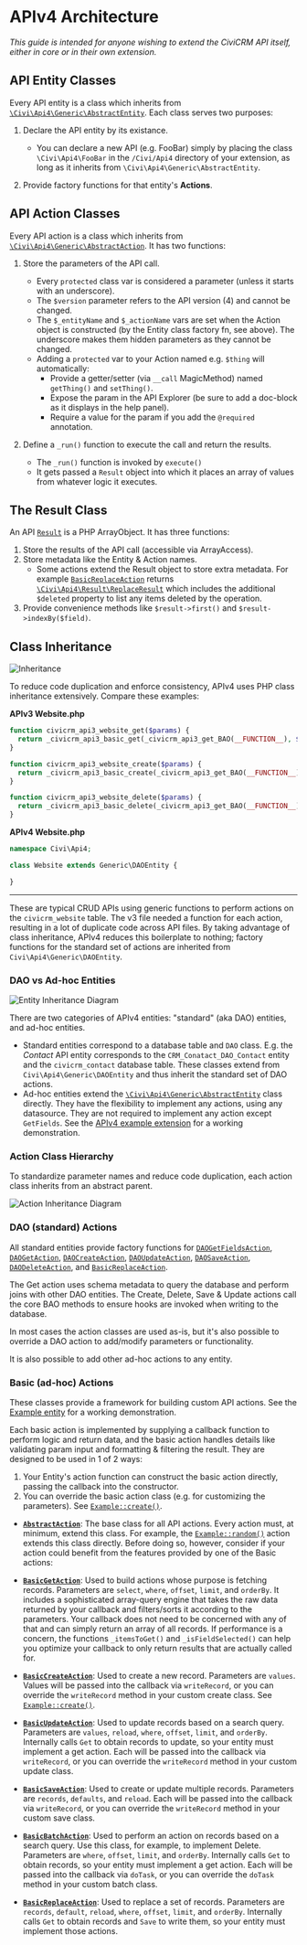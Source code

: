 # APIv4 Architecture

*This guide is intended for anyone wishing to extend the CiviCRM API itself, either in core or in their own extension.*

## API Entity Classes

Every API entity is a class which inherits from [`\Civi\Api4\Generic\AbstractEntity`]((https://github.com/civicrm/civicrm-core/blob/master/Civi/Api4/Generic/AbstractEntity.php)). Each class serves two purposes:

1.  Declare the API entity by its existance.
    - You can declare a new API (e.g. FooBar) simply by placing the class `\Civi\Api4\FooBar` in the `/Civi/Api4` directory of your extension, as long as it inherits from `\Civi\Api4\Generic\AbstractEntity`.
    
2.  Provide factory functions for that entity's **Actions**.

## API Action Classes

Every API action is a class which inherits from [`\Civi\Api4\Generic\AbstractAction`]((https://github.com/civicrm/civicrm-core/blob/master/Civi/Api4/Generic/AbstractAction.php)). It has two functions:

1.  Store the parameters of the API call.
    - Every `protected` class var is considered a parameter (unless it starts with an underscore).
    - The `$version` parameter refers to the API version (4) and cannot be changed.
    - The `$_entityName` and `$_actionName` vars are set when the Action object is constructed (by the Entity class factory fn, see above). The underscore makes them hidden parameters as they cannot be changed. 
    - Adding a `protected` var to your Action named e.g. `$thing` will automatically:
        - Provide a getter/setter (via `__call` MagicMethod) named `getThing()` and `setThing()`.
        - Expose the param in the API Explorer (be sure to add a doc-block as it displays in the help panel).
        - Require a value for the param if you add the `@required` annotation.

2.  Define a `_run()` function to execute the call and return the results.
    - The `_run()` function is invoked by `execute()`
    - It gets passed a `Result` object into which it places an array of values from whatever logic it executes.
    
## The Result Class

An API [`Result`](https://github.com/civicrm/civicrm-core/blob/master/Civi/Api4/Generic/Result.php) is a PHP ArrayObject. It has three functions:

1.  Store the results of the API call (accessible via ArrayAccess).
2.  Store metadata like the Entity & Action names.
    - Some actions extend the Result object to store extra metadata. For example [`BasicReplaceAction`](https://github.com/civicrm/civicrm-core/blob/master/Civi/Api4/Generic/BasicReplaceAction.php) returns [`\Civi\Api4\Result\ReplaceResult`](https://github.com/civicrm/civicrm-core/blob/master/Civi/Api4/Result/ReplaceResult.php) which includes the additional `$deleted` property to list any items deleted by the operation.
3.  Provide convenience methods like `$result->first()` and `$result->indexBy($field)`.

## Class Inheritance

![Inheritance](/img/inheritance-community-chest.jpg)

To reduce code duplication and enforce consistency, APIv4 uses PHP class inheritance extensively. Compare these examples:

<div markdown="1" class="two-column">

**APIv3 Website.php**

```php
function civicrm_api3_website_get($params) {
  return _civicrm_api3_basic_get(_civicrm_api3_get_BAO(__FUNCTION__), $params, TRUE, 'Website');
}

function civicrm_api3_website_create($params) {
  return _civicrm_api3_basic_create(_civicrm_api3_get_BAO(__FUNCTION__), $params, 'Website');
}

function civicrm_api3_website_delete($params) {
  return _civicrm_api3_basic_delete(_civicrm_api3_get_BAO(__FUNCTION__), $params);
}
```

</div>
<div markdown="1" class="two-column">

**APIv4 Website.php**

```php
namespace Civi\Api4;

class Website extends Generic\DAOEntity {

}
```

</div>

---

These are typical CRUD APIs using generic functions to perform actions on the `civicrm_website` table.
The v3 file needed a function for each action, resulting in a lot of duplicate code across API files.
By taking advantage of class inheritance, APIv4 reduces this boilerplate to nothing; factory functions for the standard set of actions are inherited from `Civi\Api4\Generic\DAOEntity`.


### DAO vs Ad-hoc Entities

![Entity Inheritance Diagram](/img/APIv4-entity-inheritance.svg)

There are two categories of APIv4 entities: "standard" (aka DAO) entities, and ad-hoc entities.

- Standard entities correspond to a database table and `DAO` class. E.g. the *Contact* API entity corresponds to the
`CRM_Conatact_DAO_Contact` entity and the `civicrm_contact` database table. These classes extend from `Civi\Api4\Generic\DAOEntity` and thus inherit the standard set of DAO actions. 
- Ad-hoc entities extend the [`\Civi\Api4\Generic\AbstractEntity`](https://github.com/civicrm/civicrm-core/blob/master/Civi/Api4/Generic/AbstractEntity.php) class directly. They have the flexibility to implement any actions, using any datasource.
  They are not required to implement any action except `GetFields`.
  See the [APIv4 example extension](https://lab.civicrm.org/extensions/api4example/) for a working demonstration.
  
### Action Class Hierarchy

To standardize parameter names and reduce code duplication, each action class inherits from an abstract parent.

![Action Inheritance Diagram](/img/APIv4-action-inheritance.svg)

### DAO (standard) Actions

All standard entities provide factory functions for
[`DAOGetFieldsAction`](https://github.com/civicrm/civicrm-core/blob/master/Civi/Api4/Generic/DAOGetFieldsAction.php),
[`DAOGetAction`](https://github.com/civicrm/civicrm-core/blob/master/Civi/Api4/Generic/DAOGetAction.php),
[`DAOCreateAction`](https://github.com/civicrm/civicrm-core/blob/master/Civi/Api4/Generic/DAOCreateAction.php),
[`DAOUpdateAction`](https://github.com/civicrm/civicrm-core/blob/master/Civi/Api4/Generic/DAOUpdateAction.php),
[`DAOSaveAction`](https://github.com/civicrm/civicrm-core/blob/master/Civi/Api4/Generic/DAOSaveAction.php),
[`DAODeleteAction`](https://github.com/civicrm/civicrm-core/blob/master/Civi/Api4/Generic/DAODeleteAction.php), and
[`BasicReplaceAction`](https://github.com/civicrm/civicrm-core/blob/master/Civi/Api4/Generic/BasicReplaceAction.php).

The Get action uses schema metadata to query the database and perform joins with other DAO entities. The Create, Delete, Save & Update actions call the core BAO methods to ensure hooks are invoked when writing to the database. 

In most cases the action classes are used as-is, but it's also possible to override a DAO action to add/modify parameters or functionality.

It is also possible to add other ad-hoc actions to any entity.

### Basic (ad-hoc) Actions

These classes provide a framework for building custom API actions. 
See the [Example entity](https://lab.civicrm.org/extensions/api4example/) for a working demonstration.

Each basic action is implemented by supplying a callback function to perform logic and return data,
and the basic action handles details like validating param input and formatting & filtering the result.
They are designed to be used in 1 of 2 ways:

1. Your Entity's action function can construct the basic action directly, passing the callback into the constructor.
2. You can override the basic action class (e.g. for customizing the parameters). See [`Example::create()`](https://lab.civicrm.org/extensions/api4example/blob/master/Civi/Api4/Action/Example/Create.php).

- [**`AbstractAction`**](https://github.com/civicrm/civicrm-core/blob/master/Civi/Api4/Generic/AbstractAction.php):
  The base class for all API actions. Every action must, at minimum, extend this class.
  For example, the [`Example::random()`]() action extends this class directly.
  Before doing so, however, consider if your action could benefit from the features provided by one of the Basic actions:

- [**`BasicGetAction`**](https://github.com/civicrm/civicrm-core/blob/master/Civi/Api4/Generic/BasicGetAction.php):
  Used to build actions whose purpose is fetching records. Parameters are `select`, `where`, `offset`, `limit`, and `orderBy`.
  It includes a sophisticated array-query engine that takes the raw data returned by your callback and filters/sorts it according to the parameters.
  Your callback does not need to be concerned with any of that and can simply return an array of all records.
  If performance is a concern, the functions `_itemsToGet()` and `_isFieldSelected()` can help you optimize your callback to only return results that are actually called for.
  
- [**`BasicCreateAction`**](https://github.com/civicrm/civicrm-core/blob/master/Civi/Api4/Generic/BasicCreateAction.php): 
  Used to create a new record. Parameters are `values`. Values will be passed into the callback via `writeRecord`, or you can override the `writeRecord` method in your custom create class.
  See [`Example::create()`](https://lab.civicrm.org/extensions/api4example/blob/master/Civi/Api4/Action/Example/Create.php).

- [**`BasicUpdateAction`**](https://github.com/civicrm/civicrm-core/blob/master/Civi/Api4/Generic/BasicUpdateAction.php): 
  Used to update records based on a search query. Parameters are `values`, `reload`, `where`, `offset`, `limit`, and `orderBy`.
  Internally calls `Get` to obtain records to update, so your entity must implement a get action.
  Each will be passed into the callback via `writeRecord`, or you can override the `writeRecord` method in your custom update class.

- [**`BasicSaveAction`**](https://github.com/civicrm/civicrm-core/blob/master/Civi/Api4/Generic/BasicSaveAction.php): 
  Used to create or update multiple records. Parameters are `records`, `defaults`, and `reload`.
  Each will be passed into the callback via `writeRecord`, or you can override the `writeRecord` method in your custom save class.

- [**`BasicBatchAction`**](https://github.com/civicrm/civicrm-core/blob/master/Civi/Api4/Generic/BasicBatchAction.php): 
  Used to perform an action on records based on a search query. Use this class, for example, to implement Delete.
  Parameters are `where`, `offset`, `limit`, and `orderBy`.
  Internally calls `Get` to obtain records, so your entity must implement a get action.
  Each will be passed into the callback via `doTask`, or you can override the `doTask` method in your custom batch class.
  
- [**`BasicReplaceAction`**](https://github.com/civicrm/civicrm-core/blob/master/Civi/Api4/Generic/BasicReplaceAction.php): 
  Used to replace a set of records. Parameters are `records`, `default`, `reload`, `where`, `offset`, `limit`, and `orderBy`.
  Internally calls `Get` to obtain records and `Save` to write them, so your entity must implement those actions.
